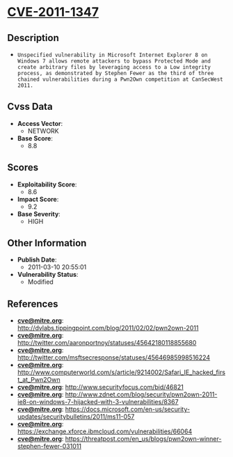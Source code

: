 
# [CVE-2011-1347](http://dvlabs.tippingpoint.com/blog/2011/02/02/pwn2own-2011)

## Description

- `Unspecified vulnerability in Microsoft Internet Explorer 8 on Windows 7 allows remote attackers to bypass Protected Mode and create arbitrary files by leveraging access to a Low integrity process, as demonstrated by Stephen Fewer as the third of three chained vulnerabilities during a Pwn2Own competition at CanSecWest 2011.`

## Cvss Data

- **Access Vector**:
  - NETWORK
- **Base Score**:
  - 8.8

## Scores

- **Exploitability Score**:
  - 8.6
- **Impact Score**:
  - 9.2
- **Base Severity**:
  - HIGH

## Other Information

- **Publish Date**:
  - 2011-03-10 20:55:01
- **Vulnerability Status**:
  - Modified

## References

- **cve@mitre.org**: http://dvlabs.tippingpoint.com/blog/2011/02/02/pwn2own-2011
- **cve@mitre.org**: http://twitter.com/aaronportnoy/statuses/45642180118855680
- **cve@mitre.org**: http://twitter.com/msftsecresponse/statuses/45646985998516224
- **cve@mitre.org**: http://www.computerworld.com/s/article/9214002/Safari_IE_hacked_first_at_Pwn2Own
- **cve@mitre.org**: http://www.securityfocus.com/bid/46821
- **cve@mitre.org**: http://www.zdnet.com/blog/security/pwn2own-2011-ie8-on-windows-7-hijacked-with-3-vulnerabilities/8367
- **cve@mitre.org**: https://docs.microsoft.com/en-us/security-updates/securitybulletins/2011/ms11-057
- **cve@mitre.org**: https://exchange.xforce.ibmcloud.com/vulnerabilities/66064
- **cve@mitre.org**: https://threatpost.com/en_us/blogs/pwn2own-winner-stephen-fewer-031011
